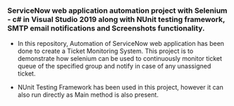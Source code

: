 ### ServiceNow web application automation project with Selenium - c# in Visual Studio 2019 along with NUnit testing framework, SMTP email notifications and Screenshots functionality.
- In this repository, Automation of ServiceNow web application has been done to create a Ticket Monitoring System. This project is to demonstrate how selenium can be used to continuously monitor ticket queue of the specified group and notify in case of any unassigned ticket.

- NUnit Testing Framework has been used in this project, however it can also run directly as Main method is also present.
